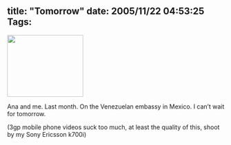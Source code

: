title: "Tomorrow"
date: 2005/11/22 04:53:25
Tags: 
---
<a href="http://damog.nipl.net/misc/david-ana.3gp"><img width="176" height="144" border="0" alt=" " src="http://damog.nipl.net/misc/videito.png"/></a> <p align="left">Ana and me. Last month. On the Venezuelan embassy in Mexico. I can&#8217;t wait for tomorrow.</p>
<p align="left">(3gp mobile phone videos suck too much, at least the quality of this, shoot by my Sony Ericsson k700i)</p>
<br/><br/>
